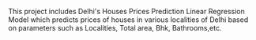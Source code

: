 This project includes Delhi's Houses Prices Prediction Linear Regression Model which predicts prices of houses in various localities of Delhi 
based on parameters such as Localities, Total area, Bhk, Bathrooms,etc.
